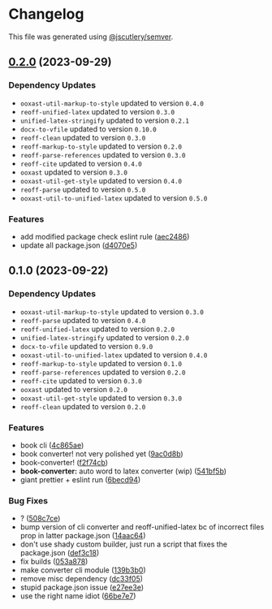 # Changelog

This file was generated using [@jscutlery/semver](https://github.com/jscutlery/semver).

## [0.2.0](https://github.com/TrialAndErrorOrg/parsers/compare/book-converter-0.1.0...book-converter-0.2.0) (2023-09-29)

### Dependency Updates

* `ooxast-util-markup-to-style` updated to version `0.4.0`
* `reoff-unified-latex` updated to version `0.3.0`
* `unified-latex-stringify` updated to version `0.2.1`
* `docx-to-vfile` updated to version `0.10.0`
* `reoff-clean` updated to version `0.3.0`
* `reoff-markup-to-style` updated to version `0.2.0`
* `reoff-parse-references` updated to version `0.3.0`
* `reoff-cite` updated to version `0.4.0`
* `ooxast` updated to version `0.3.0`
* `ooxast-util-get-style` updated to version `0.4.0`
* `reoff-parse` updated to version `0.5.0`
* `ooxast-util-to-unified-latex` updated to version `0.5.0`

### Features

* add modified package check eslint rule ([aec2486](https://github.com/TrialAndErrorOrg/parsers/commit/aec2486cf5196a1c370c5575b5f6fae405b7b5de))
* update all package.json ([d4070e5](https://github.com/TrialAndErrorOrg/parsers/commit/d4070e53ab3389db11fed978f3f74bcfe6808f5e))

## 0.1.0 (2023-09-22)

### Dependency Updates

* `ooxast-util-markup-to-style` updated to version `0.3.0`
* `reoff-parse` updated to version `0.4.0`
* `reoff-unified-latex` updated to version `0.2.0`
* `unified-latex-stringify` updated to version `0.2.0`
* `docx-to-vfile` updated to version `0.9.0`
* `ooxast-util-to-unified-latex` updated to version `0.4.0`
* `reoff-markup-to-style` updated to version `0.1.0`
* `reoff-parse-references` updated to version `0.2.0`
* `reoff-cite` updated to version `0.3.0`
* `ooxast` updated to version `0.2.0`
* `ooxast-util-get-style` updated to version `0.3.0`
* `reoff-clean` updated to version `0.2.0`

### Features

* book cli ([4c865ae](https://github.com/TrialAndErrorOrg/parsers/commit/4c865ae3a28bdf509b23e049520edac0a89c20ba))
* book converter! not very polished yet ([9ac0d8b](https://github.com/TrialAndErrorOrg/parsers/commit/9ac0d8b0d034ca0e6a0940b2219084ebb36f1f64))
* book-converter! ([f2f74cb](https://github.com/TrialAndErrorOrg/parsers/commit/f2f74cb3f6d9a2ccee2e7fa8f08a435c8cf313a4))
* **book-converter:** auto word to latex converter (wip) ([541bf5b](https://github.com/TrialAndErrorOrg/parsers/commit/541bf5bb9260a0a6122604a920adc507c716fac5))
* giant prettier + eslint run ([6becd94](https://github.com/TrialAndErrorOrg/parsers/commit/6becd9492006b9a7f7f91b60db440bb31d9140c8))


### Bug Fixes

* ? ([508c7ce](https://github.com/TrialAndErrorOrg/parsers/commit/508c7ce1347cd18173fc98760f7fc93c2fc320c6))
* bump version of cli converter and reoff-unified-latex bc of incorrect files prop in latter package.json ([14aac64](https://github.com/TrialAndErrorOrg/parsers/commit/14aac64c8257c0e73e97f53dba0ba887f111bbec))
* don't use shady custom builder, just run a script that fixes the package.json ([def3c18](https://github.com/TrialAndErrorOrg/parsers/commit/def3c1844ae0a0d547de2b0a01689a302b58ab61))
* fix builds ([053a878](https://github.com/TrialAndErrorOrg/parsers/commit/053a878bb92321c36d3e35ab24e8d92b49abecc0))
* make converter cli module ([139b3b0](https://github.com/TrialAndErrorOrg/parsers/commit/139b3b05d685d50a90e468664d7ff78c0f26cc02))
* remove misc dependency ([dc33f05](https://github.com/TrialAndErrorOrg/parsers/commit/dc33f053cacdfb632d0a44e573f8d84fe5382520))
* stupid package.json issue ([e27ee3e](https://github.com/TrialAndErrorOrg/parsers/commit/e27ee3ed91619e8adb0de6ed96af99da0ec79198))
* use the right name idiot ([66be7e7](https://github.com/TrialAndErrorOrg/parsers/commit/66be7e71481534e9e663982c46bae017e3f8301c))
